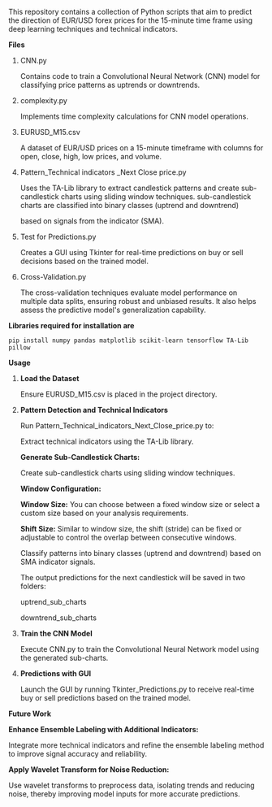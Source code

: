 This repository contains a collection of Python scripts that aim to predict the direction of EUR/USD forex prices for the 15-minute time frame using deep learning techniques and technical indicators.

**Files**
1. CNN.py
   
    Contains code to train a Convolutional Neural Network (CNN) model for classifying price patterns as uptrends or downtrends.
  
2. complexity.py
   
    Implements time complexity calculations for CNN model operations.

3. EURUSD_M15.csv

    A dataset of EUR/USD prices on a 15-minute timeframe with columns for open, close, high, low prices, and volume.

4. Pattern_Technical indicators _Next Close price.py
   
    Uses the TA-Lib library to extract candlestick patterns and create sub-candlestick charts using sliding window techniques. sub-candlestick charts are classified into binary classes (uptrend and downtrend)

    based on signals from the indicator (SMA).

5. Test for Predictions.py
   
    Creates a GUI using Tkinter for real-time predictions on buy or sell decisions based on the trained model.

6. Cross-Validation.py
   
   The cross-validation techniques evaluate model performance on multiple data splits, ensuring robust and unbiased results. It also helps assess the predictive model's generalization capability.

**Libraries required for installation are** 

    pip install numpy pandas matplotlib scikit-learn tensorflow TA-Lib pillow

**Usage**
1. **Load the Dataset**
   
     Ensure EURUSD_M15.csv is placed in the project directory.

2. **Pattern Detection and Technical Indicators**

      Run Pattern_Technical_indicators_Next_Close_price.py to:
   
     Extract technical indicators using the TA-Lib library.
   
     **Generate Sub-Candlestick Charts:**
   
     Create sub-candlestick charts using sliding window techniques.
   
     **Window Configuration:**
   
     **Window Size:** You can choose between a fixed window size or select a custom size based on your analysis requirements.
   
     **Shift Size:** Similar to window size, the shift (stride) can be fixed or adjustable to control the overlap between consecutive windows.
   
     Classify patterns into binary classes (uptrend and downtrend) based on SMA indicator signals.
   
     The output predictions for the next candlestick will be saved in two folders:
   
     uptrend_sub_charts
   
     downtrend_sub_charts

4. **Train the CNN Model**
   
     Execute CNN.py to train the Convolutional Neural Network model using the generated sub-charts.
   
5. **Predictions with GUI**
   
     Launch the GUI by running Tkinter_Predictions.py to receive real-time buy or sell predictions based on the trained model.

**Future Work**

**Enhance Ensemble Labeling with Additional Indicators:** 
   
   Integrate more technical indicators and refine the ensemble labeling method to improve signal accuracy and reliability.

**Apply Wavelet Transform for Noise Reduction:**
   
   Use wavelet transforms to preprocess data, isolating trends and reducing noise, thereby improving model inputs for more accurate predictions.
